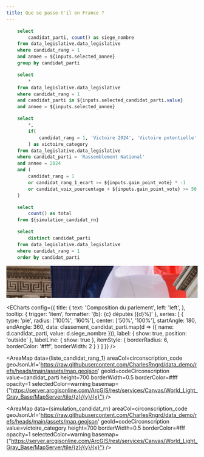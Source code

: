 ```yaml
---
title: Que se passe-t'il en France ?
---
```


```sql classement_candidat_parti
    select
        candidat_parti, count() as siege_nombre
    from data_legislative.data_legislative
    where candidat_rang = 1
    and annee = ${inputs.selected_annee}
    group by candidat_parti
```

```sql liste_candidat_rang_1
    select
        *
    from data_legislative.data_legislative
    where candidat_rang = 1
    and candidat_parti in ${inputs.selected_candidat_parti.value}
    and annee = ${inputs.selected_annee}
```

```sql simulation_candidat_rn
    select
        *,
        if(
            candidat_rang = 1, 'Victoire 2024', 'Victoire potentielle'
        ) as victoire_category
    from data_legislative.data_legislative
    where candidat_parti = 'Rassemblement National'
    and annee = 2024
    and (
        candidat_rang = 1
        or candidat_rang_1_ecart >= ${inputs.gain_point_vote} * -1
        or candidat_voix_pourcentage + ${inputs.gain_point_vote} >= 50
    )
```

```sql simulation_candidat_rn_total
    select
        count() as total
    from ${simulation_candidat_rn}
```

```sql liste_candidat_parti
    select
        distinct candidat_parti
    from data_legislative.data_legislative
    where candidat_rang = 1
    order by candidat_parti
```

![Drapeau Français](https://raw.githubusercontent.com/CharlesRngrd/data-evidence/refs/heads/master/french-flag.png)

<ECharts
    config={{
        title: {
            text: 'Composition du parlement',
            left: 'left',
        },
        tooltip: {
            trigger: 'item',
            formatter: '{b}: {c} députés ({d}%)'
        },
        series: [
            {
                type: 'pie',
                radius: ['100%', '160%'],
                center: ['50%', '100%'],
                startAngle: 180,
                endAngle: 360,
                data: classement_candidat_parti.map(d => ({
                    name: d.candidat_parti,
                    value: d.siege_nombre
                })),
                label: {
                    show: true,
                    position: 'outside'
                },
                labelLine: {
                    show: true
                },
                itemStyle: {
                    borderRadius: 6,
                    borderColor: '#fff',
                    borderWidth: 2
                }
            }
        ]
    }}
/>

<Dropdown
    name=selected_candidat_parti
    title="Choisissez des partis"
    data={liste_candidat_parti}
    value=candidat_parti
    multiple=true
    selectAllByDefault=true
/>

<ButtonGroup name=selected_annee>
    <ButtonGroupItem valueLabel="Législatives 2024" value=2024 default />
    <ButtonGroupItem valueLabel="Législatives 2022" value=2022 />
</ButtonGroup>

<AreaMap
    data={liste_candidat_rang_1}
    areaCol=circonscription_code
    geoJsonUrl='https://raw.githubusercontent.com/CharlesRngrd/data_demo/refs/heads/main/assets/map.geojson'
    geoId=codeCirconscription
    value=candidat_parti
    height=700
    borderWidth=0.5
    borderColor=#fff
    opacity=1
    selectedColor=warning
    basemap={"https://server.arcgisonline.com/ArcGIS/rest/services/Canvas/World_Light_Gray_Base/MapServer/tile/{z}/{y}/{x}"}
/>

<Slider
    title="Gain de points" 
    name=gain_point_vote
    min=0
    max=10
/>

<BigValue 
  data={simulation_candidat_rn_total} 
  value=total
/>

<AreaMap
    data={simulation_candidat_rn}
    areaCol=circonscription_code
    geoJsonUrl='https://raw.githubusercontent.com/CharlesRngrd/data_demo/refs/heads/main/assets/map.geojson'
    geoId=codeCirconscription
    value=victoire_category
    height=700
    borderWidth=0.5
    borderColor=#fff
    opacity=1
    selectedColor=warning
    basemap={"https://server.arcgisonline.com/ArcGIS/rest/services/Canvas/World_Light_Gray_Base/MapServer/tile/{z}/{y}/{x}"}
/>
